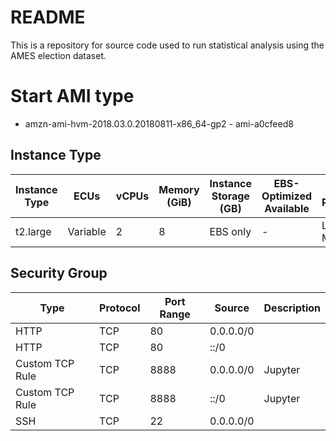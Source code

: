 # README
This is a repository for source code used to run statistical analysis using the AMES election dataset.
# Start AMI type
* amzn-ami-hvm-2018.03.0.20180811-x86_64-gp2 - ami-a0cfeed8
## Instance Type
| Instance Type | ECUs | vCPUs | Memory (GiB) | Instance Storage (GB) | EBS-Optimized Available | Network Performance |
| ----------- | ----------- | ----------- | ----------- | ----------- | ----------- | ----------- |
| t2.large |	Variable |	2 |	8	| EBS only	| -	 | Low to Moderate |
## Security Group
| Type | Protocol | Port Range | Source | Description |
| ----------- | ----------- | ----------- | ----------- | ----------- |
| HTTP | TCP | 80 | 0.0.0.0/0 | |
| HTTP | TCP | 80 | ::/0 | |
| Custom TCP Rule | TCP | 8888 | 0.0.0.0/0 | Jupyter |
| Custom TCP Rule | TCP | 8888 | ::/0 | Jupyter |
| SSH | TCP | 22 | 0.0.0.0/0 | |
